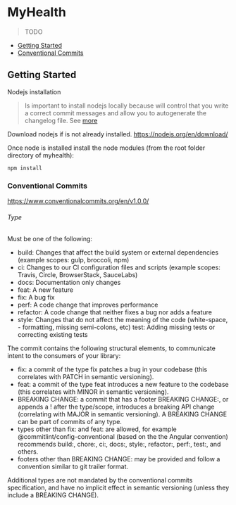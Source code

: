 # MyHealth

> TODO

- [Getting Started](#getting-started)
- [Conventional Commits](#conventional-commits)

## Getting Started

Nodejs installation

> Is important to install nodejs locally because will control that you write a correct commit messages and allow you to autogenerate the changelog file.
> See [more](#conventional-commits)

Download nodejs if is not already installed. https://nodejs.org/en/download/

Once node is installed install the node modules (from the root folder directory of myhealth):

```
npm install
```

### Conventional Commits

https://www.conventionalcommits.org/en/v1.0.0/

###### Type

Must be one of the following:

- build: Changes that affect the build system or external dependencies (example scopes: gulp, broccoli, npm)
- ci: Changes to our CI configuration files and scripts (example scopes: Travis, Circle, BrowserStack, SauceLabs)
- docs: Documentation only changes
- feat: A new feature
- fix: A bug fix
- perf: A code change that improves performance
- refactor: A code change that neither fixes a bug nor adds a feature
- style: Changes that do not affect the meaning of the code (white-space, - formatting, missing semi-colons, etc)
  test: Adding missing tests or correcting existing tests

The commit contains the following structural elements, to communicate intent to the consumers of your library:

- fix: a commit of the type fix patches a bug in your codebase (this correlates with PATCH in semantic versioning).
- feat: a commit of the type feat introduces a new feature to the codebase (this correlates with MINOR in semantic versioning).
- BREAKING CHANGE: a commit that has a footer BREAKING CHANGE:, or appends a ! after the type/scope, introduces a breaking API change (correlating with MAJOR in semantic versioning). A BREAKING CHANGE can be part of commits of any type.
- types other than fix: and feat: are allowed, for example @commitlint/config-conventional (based on the the Angular convention) recommends build:, chore:, ci:, docs:, style:, refactor:, perf:, test:, and others.
- footers other than BREAKING CHANGE: <description> may be provided and follow a convention similar to git trailer format.

Additional types are not mandated by the conventional commits specification, and have no implicit effect in semantic versioning (unless they include a BREAKING CHANGE).
